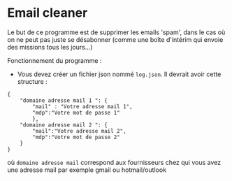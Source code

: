 # Email cleaner

Le but de ce programme est de supprimer les emails 'spam', dans le cas où on ne peut pas juste se désabonner (comme une boîte d'intérim qui envoie des missions tous les jours...)

Fonctionnement du programme :   
  -  Vous devez créer un fichier json nommé ```log.json```.
  Il devrait avoir cette structure : 
    
    
    {
        "domaine adresse mail 1 ": { 
            "mail" : "Votre adresse mail 1", 
            "mdp":"Votre mot de passe 1"
            },
        "domaine adresse mail 2 ": { 
            "mail":"Votre adresse mail 2", 
            "mdp":"Votre mot de passe 2" 
        }
    }

où ```domaine adresse mail``` correspond aux fournisseurs chez qui vous avez une adresse mail par exemple gmail ou hotmail/outlook
